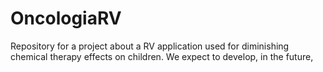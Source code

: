 # OncologiaRV
Repository for a project about a RV application used for diminishing chemical therapy effects on children. We expect to develop, in the future, 
